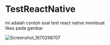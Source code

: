# TestReactNative


ini adalah contoh soal test react native membuat  
likes pada gambar

![Screenshot_1670298707](https://user-images.githubusercontent.com/97892938/209461055-d0157aae-90c1-4d1f-a421-514e1d112e07.png)

